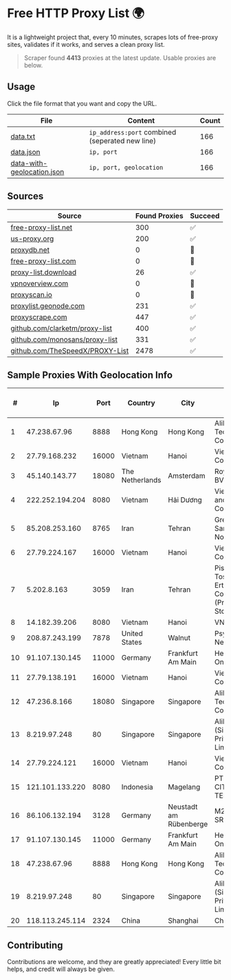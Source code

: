 
# Free HTTP Proxy List 🌍

It is a lightweight project that, every 10 minutes, scrapes lots of free-proxy sites, validates if it works, and serves a clean proxy list.


> Scraper found **4413** proxies at the latest update. Usable proxies are below.

## Usage

Click the file format that you want and copy the URL.


|File|Content|Count|
|----|-------|-----|
|[data.txt](https://raw.githubusercontent.com/themiralay/Proxy-List-World/master/data.txt)|`ip_address:port` combined (seperated new line)|166|
|[data.json](https://raw.githubusercontent.com/themiralay/Proxy-List-World/master/data.json)|`ip, port`|166|
|[data-with-geolocation.json](https://raw.githubusercontent.com/themiralay/Proxy-List-World/master/data-with-geolocation.json)|`ip, port, geolocation`|166|

## Sources

|Source|Found Proxies|Succeed|
|------|-------------|-------|
|[free-proxy-list.net](https://free-proxy-list.net)|300|✅|
|[us-proxy.org](https://www.us-proxy.org)|200|✅|
|[proxydb.net](http://proxydb.net)|0|🚫|
|[free-proxy-list.com](https://free-proxy-list.com/?page=&port=&type%5B%5D=http&type%5B%5D=https&up_time=0&search=Search)|0|🚫|
|[proxy-list.download](https://www.proxy-list.download/HTTP)|26|✅|
|[vpnoverview.com](https://vpnoverview.com/privacy/anonymous-browsing/free-proxy-servers)|0|🚫|
|[proxyscan.io](https://www.proxyscan.io)|0|🚫|
|[proxylist.geonode.com](https://proxylist.geonode.com/api/proxy-list?limit=300&page=1&sort_by=lastChecked&sort_type=desc&protocols=http,https)|231|✅|
|[proxyscrape.com](https://api.proxyscrape.com/v2/?request=displayproxies&protocol=http&timeout=10000&country=all&ssl=all&anonymity=all)|447|✅|
|[github.com/clarketm/proxy-list](https://raw.githubusercontent.com/clarketm/proxy-list/master/proxy-list-raw.txt)|400|✅|
|[github.com/monosans/proxy-list](https://raw.githubusercontent.com/monosans/proxy-list/main/proxies/http.txt)|331|✅|
|[github.com/TheSpeedX/PROXY-List](https://raw.githubusercontent.com/TheSpeedX/PROXY-List/master/http.txt)|2478|✅|


## Sample Proxies With Geolocation Info

|#|Ip|Port|Country|City|Internet Service Provider|
|-|--|----|-------|----|-------------------------|
|1|47.238.67.96|8888|Hong Kong|Hong Kong|Alibaba (US) Technology Co., Ltd.|
|2|27.79.168.232|16000|Vietnam|Hanoi|Viettel Corporation|
|3|45.140.143.77|18080|The Netherlands|Amsterdam|RoyaleHosting BV|
|4|222.252.194.204|8080|Vietnam|Hải Dương|VietNam Post and Telecom Corporation|
|5|85.208.253.160|8765|Iran|Tehran|Green Web Samaneh Novin Co Ltd|
|6|27.79.224.167|16000|Vietnam|Hanoi|Viettel Corporation|
|7|5.202.8.163|3059|Iran|Tehran|Pishgaman Toseeh Ertebatat Company (Private Joint Stock)|
|8|14.182.39.206|8080|Vietnam|Hanoi|VNPT|
|9|208.87.243.199|7878|United States|Walnut|Psychz Networks|
|10|91.107.130.145|11000|Germany|Frankfurt Am Main|Hetzner Online AG|
|11|27.79.138.191|16000|Vietnam|Hanoi|Viettel Corporation|
|12|47.236.8.166|18080|Singapore|Singapore|Alibaba (US) Technology Co., Ltd.|
|13|8.219.97.248|80|Singapore|Singapore|Alibaba Cloud (Singapore) Private Limited|
|14|27.79.224.121|16000|Vietnam|Hanoi|Viettel Corporation|
|15|121.101.133.220|8080|Indonesia|Magelang|PT SELARAS CITRA TERABIT|
|16|86.106.132.194|3128|Germany|Neustadt am Rübenberge|M247 Europe SRL|
|17|91.107.130.145|11000|Germany|Frankfurt Am Main|Hetzner Online AG|
|18|47.238.67.96|8888|Hong Kong|Hong Kong|Alibaba (US) Technology Co., Ltd.|
|19|8.219.97.248|80|Singapore|Singapore|Alibaba Cloud (Singapore) Private Limited|
|20|118.113.245.114|2324|China|Shanghai|Chinanet|



## Contributing

Contributions are welcome, and they are greatly appreciated! Every
little bit helps, and credit will always be given.


